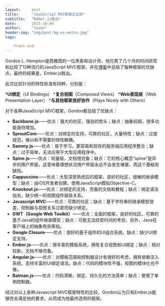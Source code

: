 ```yaml
---
layout:     post
title:      "JavaScript MVC框架之比较"
subtitle:   "Ember.js胜出"
date:       2015-10-09 
author:     "Jason"
header-img: "img/post-bg-os-metro.jpg"
tags:

    Front-end
---
```

Gordon L. Hempton是西雅图的一位黑客和设计师，他花费了几个月的时间研究和比较了12种流行的JavaScript MVC框架，并在[博客](http://codebrief.com/2012/01/the-top-10-javascript-mvc-frameworks-reviewed/)中总结了每种框架的优缺点，最终的结果是，Ember.js胜出。

此次比较针对的特性标准有四种，分别是：

***UI绑定**（UI Bindings）
***复合视图**（Composed Views）
***Web表现层**（Web Presentation Layer）
***与其他框架良好协作**（Plays Nicely with Others）

对于各种JavaScript MVC框架，Gordon都总结了优缺点：

* **Backbone.js**——优点：强大的社区，强劲的势头；缺点：抽象较弱，很多功能亟待增加。
* **SproutCore**——优点：对绑定的支持，可靠的社区，大量特性；缺点：过度规范，难以和不需要的特性解耦。
* **Sammy.js**——优点：易于学习，更容易和现存的服务端应用程序整合；缺点：过于简单，无法应用于大型应用程序中。
* **Spine.js**——优点：轻量级，文档很完备；缺点：它的核心概念“spine”是异步的用户界面，这意味着理想状况用户界面永远不会发生堵塞，而这个基础有缺陷。
* **Cappuccino**——优点：大型深思熟虑后的框架，良好的社区，很棒的继承模型；缺点：由iOS开发者创建，使用JavaScript模拟Objective-C。
* **Knockout.js**——优点：对绑定的支持，完备的文档和教程；缺点：绑定语法拙劣，缺少统一的视图组件层级关系。
* **Javascript MVC**——优点：可靠的社区；缺点：基于字符串的继承模型很差，控制器与视图关系过密而缺少绑定。
* **GWT（Google Web Toolkit）**——优点：全面的框架，良好的社区，可靠的基于Java的组件继承模型；缺点：可能无法经受时间的考验，另外，Java在客户端上的抽象有些笨拙。
* **Google Closure**——优点：很好的基于组件的UI组合系统。缺点：缺少UI绑定支持。
* **Ember.js**——优点：很丰富的模板系统，拥有复合视图和UI绑定；缺点：相对较新，文档不够完备。
* **Angular.js**——优点：对模板范围和控制器设计有很好的考虑，拥有依赖注入系统，支持丰富的UI绑定语法。缺点：代码的模块性不强，视图的模块化也不够。
* **Batman.js**——优点：代码清晰，绑定、持久化的方法简单；缺点：使用了单例控制器。

经过对以上各种Javascript MVC框架特性的比较，Gordon认为只有Ember.js能够完全满足他的要求，从而成为他最终选用的框架。

